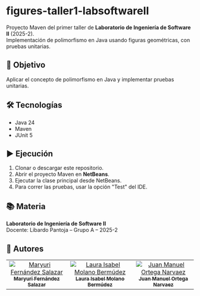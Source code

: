 # figures-taller1-labsoftwareII

Proyecto Maven del primer taller de **Laboratorio de Ingeniería de Software II** (2025-2).  
Implementación de polimorfismo en Java usando figuras geométricas, con pruebas unitarias.

## 📌 Objetivo

Aplicar el concepto de polimorfismo en Java y implementar pruebas unitarias.

## 🛠 Tecnologías

- Java 24
- Maven
- JUnit 5

## ▶️ Ejecución

1. Clonar o descargar este repositorio.
2. Abrir el proyecto Maven en **NetBeans**.
3. Ejecutar la clase principal desde NetBeans.
4. Para correr las pruebas, usar la opción "Test" del IDE.

## 📚 Materia

**Laboratorio de Ingeniería de Software II**  
Docente: Libardo Pantoja – Grupo A – 2025-2

<!-- markdownlint-disable MD033 -->

## 👥 Autores

<div style="text-align: center;">
<table border="0" style="border:none;">
  <tr>
    <td align="center" style="border:none;">
      <a href="https://github.com/MaryuriFernandez">
        <img src="https://images.weserv.nl/?url=github.com/MaryuriFernandez.png&h=100&w=100&fit=cover&mask=circle" alt="Maryuri Fernández Salazar"/>
        <br />
        <sub><b>Maryuri Fernández Salazar</b></sub>
      </a>
    </td>
    <td align="center" style="border:none;">
      <a href="https://github.com/LauraMolano">
        <img src="https://images.weserv.nl/?url=github.com/LauraMolano.png&h=100&w=100&fit=cover&mask=circle" alt="Laura Isabel Molano Bermúdez"/>
        <br />
        <sub><b>Laura Isabel Molano Bermúdez</b></sub>
      </a>
    </td>
    <td align="center" style="border:none;">
      <a href="https://github.com/JM-Ortega">
        <img src="https://images.weserv.nl/?url=github.com/JM-Ortega.png&h=100&w=100&fit=cover&mask=circle" alt="Juan Manuel Ortega Narvaez"/>
        <br />
        <sub><b>Juan Manuel Ortega Narvaez</b></sub>
      </a>
    </td>
  </tr>
</table>
</div>

<!-- markdownlint-enable MD033 -->
